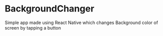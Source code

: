 # BackgroundChanger

Simple app made using React Native which changes Background color of screen by tapping a button
